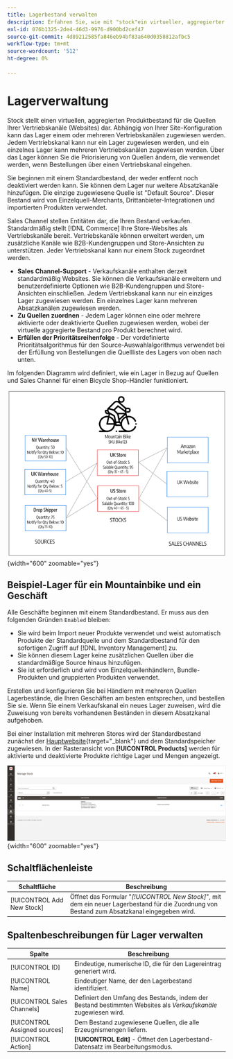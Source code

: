 ```yaml
---
title: Lagerbestand verwalten
description: Erfahren Sie, wie mit "stock"ein virtueller, aggregierter Produktbestand für die Quellen Ihrer Verkaufskanäle dargestellt wird.
exl-id: 076b1325-2de4-46d3-9976-d900bd2cef47
source-git-commit: 4d89212585fa846eb94bf83a640d0358812afbc5
workflow-type: tm+mt
source-wordcount: '512'
ht-degree: 0%

---
```


# Lagerverwaltung

Stock stellt einen virtuellen, aggregierten Produktbestand für die Quellen Ihrer Vertriebskanäle (Websites) dar. Abhängig von Ihrer Site-Konfiguration kann das Lager einem oder mehreren Vertriebskanälen zugewiesen werden. Jedem Vertriebskanal kann nur ein Lager zugewiesen werden, und ein einzelnes Lager kann mehreren Vertriebskanälen zugewiesen werden. Über das Lager können Sie die Priorisierung von Quellen ändern, die verwendet werden, wenn Bestellungen über einen Vertriebskanal eingehen.

Sie beginnen mit einem Standardbestand, der weder entfernt noch deaktiviert werden kann. Sie können dem Lager nur weitere Absatzkanäle hinzufügen. Die einzige zugewiesene Quelle ist &quot;Default Source&quot;. Dieser Bestand wird von Einzelquell-Merchants, Drittanbieter-Integrationen und importierten Produkten verwendet.

Sales Channel stellen Entitäten dar, die Ihren Bestand verkaufen. Standardmäßig stellt [!DNL Commerce] Ihre Store-Websites als Vertriebskanäle bereit. Vertriebskanäle können erweitert werden, um zusätzliche Kanäle wie B2B-Kundengruppen und Store-Ansichten zu unterstützen. Jeder Vertriebskanal kann nur einem Stock zugeordnet werden.

- **Sales Channel-Support** - Verkaufskanäle enthalten derzeit standardmäßig Websites. Sie können die Verkaufskanäle erweitern und benutzerdefinierte Optionen wie B2B-Kundengruppen und Store-Ansichten einschließen. Jedem Vertriebskanal kann nur ein einziges Lager zugewiesen werden. Ein einzelnes Lager kann mehreren Absatzkanälen zugewiesen werden.
- **Zu Quellen zuordnen** - Jedem Lager können eine oder mehrere aktivierte oder deaktivierte Quellen zugewiesen werden, wobei der virtuelle aggregierte Bestand pro Produkt berechnet wird.
- **Erfüllen der Prioritätsreihenfolge** - Der vordefinierte Prioritätsalgorithmus für den Source-Auswahlalgorithmus verwendet bei der Erfüllung von Bestellungen die Quellliste des Lagers von oben nach unten.

Im folgenden Diagramm wird definiert, wie ein Lager in Bezug auf Quellen und Sales Channel für einen Bicycle Shop-Händler funktioniert.

![Diagramm für z. B. Lager für einen Store](assets/diagram-stock.png){width="600" zoomable="yes"}

## Beispiel-Lager für ein Mountainbike und ein Geschäft

Alle Geschäfte beginnen mit einem Standardbestand. Er muss aus den folgenden Gründen `Enabled` bleiben:

- Sie wird beim Import neuer Produkte verwendet und weist automatisch Produkte der Standardquelle und dem Standardbestand für den sofortigen Zugriff auf [!DNL Inventory Management] zu.
- Sie können diesem Lager keine zusätzlichen Quellen über die standardmäßige Source hinaus hinzufügen.
- Sie ist erforderlich und wird von Einzelquellenhändlern, Bundle-Produkten und gruppierten Produkten verwendet.

Erstellen und konfigurieren Sie bei Händlern mit mehreren Quellen Lagerbestände, die Ihren Geschäften am besten entsprechen, und bestellen Sie sie. Wenn Sie einem Verkaufskanal ein neues Lager zuweisen, wird die Zuweisung von bereits vorhandenen Beständen in diesem Absatzkanal aufgehoben.

Bei einer Installation mit mehreren Stores wird der Standardbestand zunächst der [Hauptwebsite](../stores-purchase/stores.md#add-websites){target="_blank"} und dem Standardspeicher zugewiesen. In der Rasteransicht von **[!UICONTROL Products]** werden für aktivierte und deaktivierte Produkte richtige Lager und Mengen angezeigt.

![Stock verwalten](assets/inventory-stock.png){width="600" zoomable="yes"}

## Schaltflächenleiste

| Schaltfläche | Beschreibung |
|--|--|
| [!UICONTROL Add New Stock] | Öffnet das Formular &quot;_[!UICONTROL New Stock]_&quot;, mit dem ein neuer Lagerbestand für die Zuordnung von Bestand zum Absatzkanal eingegeben wird. |

## Spaltenbeschreibungen für Lager verwalten

| Spalte | Beschreibung |
|--|--|
| [!UICONTROL ID] | Eindeutige, numerische ID, die für den Lagereintrag generiert wird. |
| [!UICONTROL Name] | Eindeutiger Name, der den Lagerbestand identifiziert. |
| [!UICONTROL Sales Channels] | Definiert den Umfang des Bestands, indem der Bestand bestimmten Websites als _Verkaufskanäle_ zugewiesen wird. |
| [!UICONTROL Assigned sources] | Dem Bestand zugewiesene Quellen, die alle Erzeugnismengen liefern. |
| [!UICONTROL Action] | **[!UICONTROL Edit]** - Öffnet den Lagerbestand-Datensatz im Bearbeitungsmodus. |
